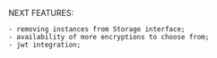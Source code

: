 NEXT FEATURES:

    - removing instances from Storage interface;
    - availability of more encryptions to choose from;
    - jwt integration;
